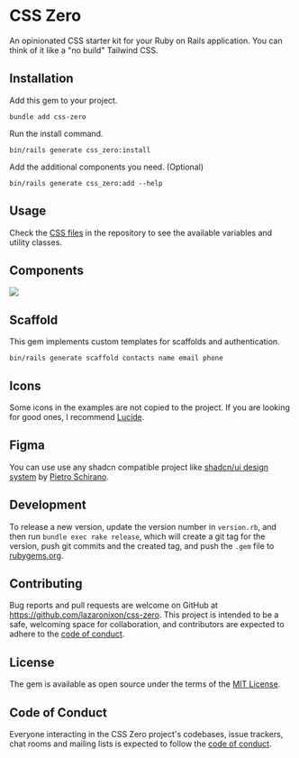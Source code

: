 # CSS Zero

An opinionated CSS starter kit for your Ruby on Rails application. You can think of it like a "no build" Tailwind CSS.

## Installation

Add this gem to your project.

```
bundle add css-zero
```

Run the install command.

```
bin/rails generate css_zero:install
```

Add the additional components you need. (Optional)

```
bin/rails generate css_zero:add --help
```

## Usage

Check the [CSS files](app/assets/stylesheets) in the repository to see the available variables and utility classes.

## Components

[<img src="https://github.com/user-attachments/assets/3a7fbd1e-5cc8-4476-a60c-52bc28efca29">](https://csszero.lazaronixon.com)

## Scaffold

This gem implements custom templates for scaffolds and authentication.

```
bin/rails generate scaffold contacts name email phone
```

## Icons

Some icons in the examples are not copied to the project. If you are looking for good ones, I recommend [Lucide](https://lucide.dev).

## Figma

You can use use any shadcn compatible project like [shadcn/ui design system](https://www.figma.com/community/file/1203061493325953101) by [Pietro Schirano](https://twitter.com/skirano).

## Development

To release a new version, update the version number in `version.rb`, and then run `bundle exec rake release`, which will create a git tag for the version, push git commits and the created tag, and push the `.gem` file to [rubygems.org](https://rubygems.org).

## Contributing

Bug reports and pull requests are welcome on GitHub at https://github.com/lazaronixon/css-zero. This project is intended to be a safe, welcoming space for collaboration, and contributors are expected to adhere to the [code of conduct](https://github.com/lazaronixon/css-zero/blob/master/CODE_OF_CONDUCT.md).

## License

The gem is available as open source under the terms of the [MIT License](https://opensource.org/licenses/MIT).

## Code of Conduct

Everyone interacting in the CSS Zero project's codebases, issue trackers, chat rooms and mailing lists is expected to follow the [code of conduct](https://github.com/lazaronixon/css-zero/blob/master/CODE_OF_CONDUCT.md).
